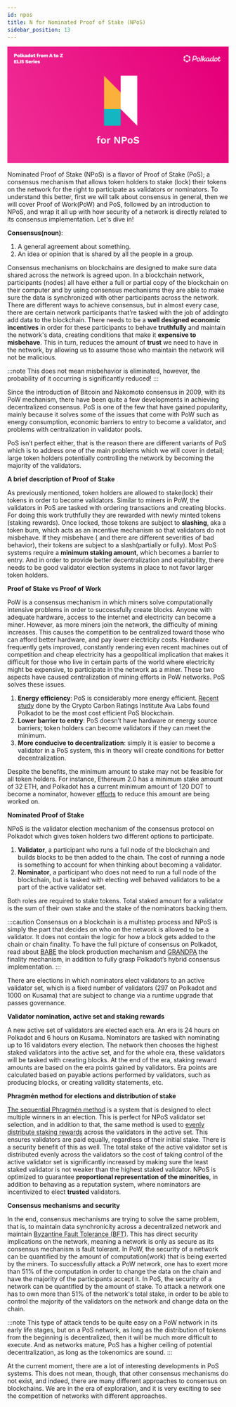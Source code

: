 ```yaml
---
id: npos
title: N for Nominated Proof of Stake (NPoS)
sidebar_position: 13
---
```


![N for Nominated Proof of Stake (NPoS)](assets/N.png)

Nominated Proof of Stake (NPoS) is a flavor of Proof of Stake (PoS); a consensus mechanism that allows token holders to stake (lock) their tokens on the network for the right to participate as validators or nominators. To understand this better, first we will talk about consensus in general, then we will cover Proof of Work(PoW) and PoS, followed by an introduction to NPoS, and wrap it all up with how security of a network is directly related to its consensus implementation. Let's dive in!

**Consensus(noun)**: 

1. A general agreement about something. 
2. An idea or opinion that is shared by all the people in a group.

Consensus mechanisms on blockchains are designed to make sure data shared across the network is agreed upon. In a blockchain network, participants (nodes) all have either a full or partial copy of the blockchain on their computer and by using consensus mechanisms they are able to make sure the data is synchronized with other participants across the network. There are different ways to achieve consensus, but in almost every case, there are certain network participants that’re tasked with the job of addingto add data to the blockchain. There needs to be a **well designed economic incentives** in order for these participants to behave **truthfully** and maintain the network's data, creating conditions that make it **expensive to misbehave**. This in turn, reduces the amount of **trust** we need to have in the network, by allowing us to assume those who maintain the network will not be malicious.


:::note
This does not mean misbehavior is eliminated, however, the probability of it  occurring is significantly reduced!
:::

Since the introduction of Bitcoin and Nakomoto consensus in 2009, with its PoW mechanism, there have been quite a few developments in achieving decentralized consensus. PoS is one of the few that have gained popularity, mainly because it solves some of the issues that come with PoW such as energy consumption, economic barriers to entry to become a validator, and problems with centralization in validator pools.

PoS isn’t perfect either, that is the reason there are different variants of PoS which is to address one of the main problems which we will cover in detail; large token holders potentially controlling the network by becoming the majority of the validators.

**A brief description of Proof of Stake**

As previously mentioned, token holders are allowed to stake(lock) their tokens in order to become validators. Similar to miners in PoW, the validators in PoS are tasked with ordering transactions and creating blocks. For doing this work truthfully they are rewarded with newly minted tokens (staking rewards). Once locked, those tokens are subject to **slashing**, aka a token burn, which acts as an incentive mechanism so that validators do not misbehave. If they misbehave ( and there are different severities of bad behavior), their tokens are subject to a slash(partially or fully). Most PoS systems require a **minimum staking amount**, which becomes a barrier to entry. And in order to provide better decentralization and equitability, there needs to be good validator election systems in place to not favor larger token holders.

**Proof of Stake vs Proof of Work**

PoW is a consensus mechanism in which miners solve computationally intensive problems in order to successfully create blocks. Anyone with adequate hardware, access to the internet and electricity can become a miner. However, as more miners join the network, the difficulty of mining increases. This causes the competition to be centralized toward those who can afford better hardware, and pay lower electricity costs. Hardware frequently gets improved, constantly rendering even recent machines out of competition and cheap electricity has a geopolitical implication that makes it difficult for those who live in certain parts of the world where electricity might be expensive, to participate in the network as a miner. These two aspects have caused centralization of mining efforts in PoW networks. PoS solves these issues.



1. **Energy efficiency**: PoS is considerably more energy efficient. [Recent study](https://www.bloomberg.com/news/articles/2022-02-02/polkadot-has-smallest-carbon-footprint-crypto-researcher-says) done by the Crypto Carbon Ratings Institute Ava Labs found Polkadot to be the most cost efficient PoS blockchain. 
2. **Lower barrier to entry**: PoS doesn’t have hardware or energy source barriers; token holders can become validators if they can meet the minimum.
3. **More conducive to decentralization**: simply it is easier to become a validator in a PoS system, this in theory will create conditions for better decentralization.

Despite the benefits, the minimum amount to stake may not be feasible for all token holders. For instance, Ethereum 2.0 has a minimum stake amount of 32 ETH, and Polkadot has a current minimum amount of 120 DOT to become a nominator, however [efforts](https://gist.github.com/kianenigma/aa835946455b9a3f167821b9d05ba376) to reduce this amount are being worked on.

**Nominated Proof of Stake**

NPoS is the validator election mechanism of the consensus protocol on Polkadot which gives token holders two different options to participate.



1. **Validator**, a participant who runs a full node of the blockchain and builds blocks to be then added to the chain. The cost of running a node is something to account for when thinking about becoming a validator.
2. **Nominator**, a participant who does not need to run a full node of the blockchain, but is tasked with electing well behaved validators to be a part of the active validator set.

Both roles are required to stake tokens. Total staked amount for a validator is the sum of their own stake and the stake of the nominators backing them.


:::caution
Consensus on a blockchain is a multistep process and NPoS is simply the part that decides on who on the network is allowed to be a validator. It does not contain the logic for how a block gets added to the chain or chain finality. To have the full picture of consensus on Polkadot, read about [BABE](https://research.web3.foundation/en/latest/polkadot/block-production/Babe.html) the block production mechanism and [GRANDPA](https://research.web3.foundation/en/latest/polkadot/finality.html) the finality mechanism, in addition to fully grasp Polkadot’s hybrid consensus implementation.
:::

There are elections in which nominators elect validators to an active validator set, which is a fixed number of validators (297 on Polkadot and 1000 on Kusama) that are subject to change  via a runtime upgrade that passes governance.

**Validator nomination, active set and staking rewards**

A new active set of validators are elected each era. An era is 24 hours on Polkadot and 6 hours on Kusama. Nominators are tasked with nominating up to 16 validators every election. The network then chooses the highest staked validators into the active set, and for the whole era, these validators will be tasked with creating blocks. At the end of the era, staking reward amounts are based on the era points gained by validators. Era points are calculated based on payable actions performed by validators, such as producing blocks, or creating validity statements, etc.

**Phragmén method for elections and distribution of stake**

[The sequential Phragmén method](https://wiki.polkadot.network/docs/learn-phragmen) is a system that is designed to elect multiple winners in an election. This is perfect for NPoS validator set selection, and in addition to that, the same method is used to [evenly distribute staking rewards](https://wiki.polkadot.network/docs/learn-phragmen#rationale-for-maintaining-an-even-distribution-of-stake) across the validators in the active set. This ensures validators are paid equally, regardless of their initial stake. There is a security benefit of this as well. The total stake of the active validator set is distributed evenly across the validators so the cost of taking control of the active validator set is significantly increased by making sure the least staked validator is not weaker than the highest staked validator. NPoS is optimized to guarantee **proportional representation of the minorities**, in addition to behaving as a reputation system, where nominators are incentivized to elect **trusted** validators.

**Consensus mechanisms and security**

In the end, consensus mechanisms are trying to solve the same problem, that is, to maintain data synchronicity across a decentralized network and maintain [Byzantine Fault Tolerance (BFT)](https://decrypt.co/resources/byzantine-fault-tolerance-what-is-it-explained). This has direct security implications on the network, meaning a network is only as secure as its consensus mechanism is fault tolerant. In PoW, the security of a network can be quantified by the amount of computation(work) that is being exerted by the miners. To successfully attack a PoW network, one has to exert more than 51% of the computation in order to change the data on the chain and have the majority of the participants accept it. In PoS, the security of a network can be quantified by the amount of stake. To attack a network one has to own more than 51% of the network's total stake, in order to be able to control the majority of the validators on the network and change data on the chain.


:::note
This type of attack tends to be quite easy on a PoW network in its early life stages, but on a PoS network, as long as the distribution of tokens from the beginning is decentralized, then it will be much more difficult to execute. And as networks mature, PoS has a higher ceiling of potential decentralization, as long as the tokenomics are sound.
:::

At the current moment, there are a lot of interesting developments in PoS systems. This does not mean, though, that other consensus mechanisms do not exist, and indeed, there are many different approaches to consensus on blockchains. We are in the era of exploration, and it is very exciting to see the competition of networks with different approaches.